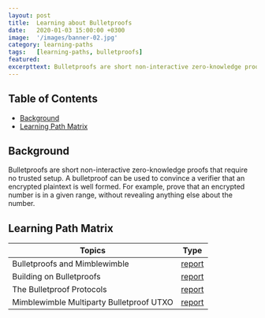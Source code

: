 ```yaml
---
layout: post
title:  Learning about Bulletproofs
date:   2020-01-03 15:00:00 +0300
image:  '/images/banner-02.jpg'
category: learning-paths
tags:   [learning-paths, bulletproofs]
featured:
excerpttext: Bulletproofs are short non-interactive zero-knowledge proofs that require no trusted setup.
---
```


## Table of Contents

- [Background](#background)
- [Learning Path Matrix](#learning-path-matrix)

## Background

Bulletproofs are short non-interactive zero-knowledge proofs that require no trusted setup. A bulletproof can be used to convince a verifier that an encrypted plaintext is well formed. For example, prove that an encrypted number is in a given range, without revealing anything else about the number.

## Learning Path Matrix

| Topics                                   |                             Type                             |
| ---------------------------------------- | :----------------------------------------------------------: |
| Bulletproofs and Mimblewimble            | <span class="wrap_int">[report](/cryptography/bulletproofs-and-mimblewimble)</span> |
| Building on Bulletproofs                 | <span class="wrap_int">[report](/cryptography/building-on-bulletproofs)</span> |
| The Bulletproof Protocols                | <span class="wrap_adv">[report](/cryptography/the-bulletproof-protocols)</span> |
| Mimblewimble Multiparty Bulletproof UTXO | <span class="wrap_adv">[report](/protocols/mimblewimble-mb-bp-utxo)</span> |
